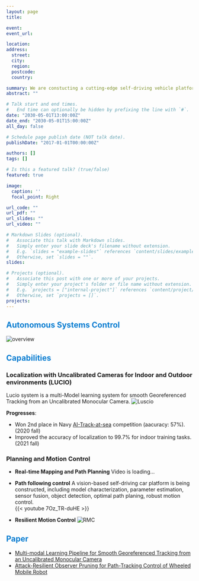 ```yaml
---
layout: page
title: 

event:
event_url:

location: 
address:
  street: 
  city:
  region:
  postcode:
  country:

summary: We are constucting a cutting-edge self-driving vehicle platform. In this project, several researches are conducted, vison-based lane detection, learning-based object detection, image-based real-world localization, robust motion control and estimation. The self-driving platform is built on a 1/10 vehicle (MicroNole) and a full-size van (AutoNole).
abstract: ""

# Talk start and end times.
#   End time can optionally be hidden by prefixing the line with `#`.
date: "2030-05-01T13:00:00Z"
date_end: "2030-05-01T15:00:00Z"
all_day: false

# Schedule page publish date (NOT talk date).
publishDate: "2017-01-01T00:00:00Z"

authors: []
tags: []

# Is this a featured talk? (true/false)
featured: true

image:
  caption: ''
  focal_point: Right

url_code: ""
url_pdf: ""
url_slides: ""
url_video: ""

# Markdown Slides (optional).
#   Associate this talk with Markdown slides.
#   Simply enter your slide deck's filename without extension.
#   E.g. `slides = "example-slides"` references `content/slides/example-slides.md`.
#   Otherwise, set `slides = ""`.
slides:

# Projects (optional).
#   Associate this post with one or more of your projects.
#   Simply enter your project's folder or file name without extension.
#   E.g. `projects = ["internal-project"]` references `content/project/deep-learning/index.md`.
#   Otherwise, set `projects = []`.
projects:
---
```

## <span style="color: #0a7ed1;font-weight:bold">Autonomous Systems Control</span>
![overview](https://user-images.githubusercontent.com/72170474/154105932-8c444e3f-ad14-480e-82d6-62f26f25c594.png)

##  <span style="color: #0a7ed1;font-weight:bold">Capabilities</span>
###  Localization with Uncalibrated Cameras for Indoor and Outdoor environments (LUCIO)
Lucio system is a multi-Model learning system for smooth Georeferenced Tracking from an Uncalibrated Monocular Camera. 
![Luscio](https://user-images.githubusercontent.com/36635562/150834501-0bce5931-1f70-43e1-b626-de4864cffa22.png)

**Progresses**:
- Won 2nd place in Navy [AI-Track-at-sea](https://www.eng.famu.fsu.edu/news/tracks-at-sea-2021) competition (aacuracy: 57%). (2020 fall)
- Improved the accuracy of localization to 99.7% for indoor training tasks. (2021 fall)

### Planning and Motion Control
- **Real-time Mapping and Path Planning**
Video is loading...

- **Path following control**
A vision-based self-driving car platform is being constructed, including model characterization, parameter estimation, sensor fusion, object detection, optimal path planing, robust motion control. <br>
{{< youtube 7Oz_TR-duHE >}}

- **Resilient Motion Control**
![RMC](https://user-images.githubusercontent.com/72170474/154106839-d696e7f7-2668-4a35-958c-c80238a6283d.png)

## <span style="color: #0a7ed1;font-weight:bold">Paper</span>
- [Multi-modal Learning Pipeline for Smooth Georeferenced Tracking from an Uncalibrated Monocular Camera](https://raslab.netlify.app/publication/mmlpsgtumc/)
- [Attack-Resilient Observer Pruning for Path-Tracking Control of Wheeled Mobile Robot](https://raslab.netlify.app/publication/aropptcwmr/)
